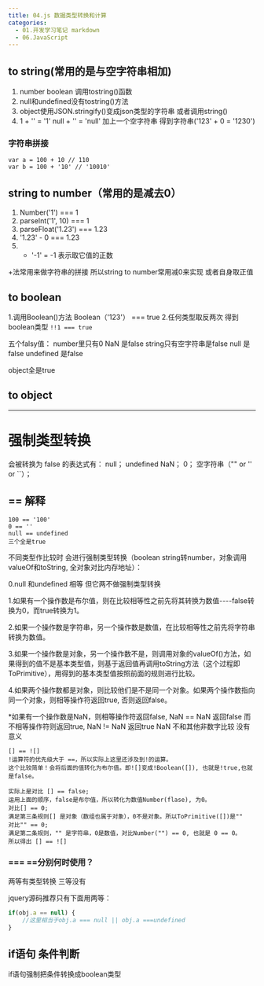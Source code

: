 ```yaml
---
title: 04.js 数据类型转换和计算
categories:
  - 01.开发学习笔记 markdown
  - 06.JavaScript
---
```


## to string(常用的是与空字符串相加)
1. number boolean 调用tostring()函数  
2. null和undefined没有tostring()方法 
3. object使用JSON.stringify()变成json类型的字符串 或者调用string()
4. 1 + '' = '1'  null + '' = 'null' 加上一个空字符串 得到字符串('123' + 0 = '1230')

### 字符串拼接
```
var a = 100 + 10 // 110
var b = 100 + '10' // '10010'
```

## string to number（常用的是减去0）
1. Number('1') === 1
2. parseInt('1', 10) === 1
3. parseFloat('1.23') === 1.23
4. '1.23' - 0 === 1.23
5. + '-1' = -1 表示取它值的正数

+法常用来做字符串的拼接 所以string to number常用减0来实现 或者自身取正值

## to boolean
1.调用Boolean()方法 Boolean（'123'） === true
2.任何类型取反两次 得到boolean类型 `!!1 === true`

五个falsy值：
number里只有0 NaN 是false
string只有空字符串是false
null 是false
undefined 是false

object全是true

## to object


-------

# 强制类型转换

会被转换为 false 的表达式有：
null；
undefined
NaN；
0；
空字符串（"" or '' or ``）；


## == 解释
```
100 == '100'
0 == ''
null == undefined 
三个全是true
```
不同类型作比较时 会进行强制类型转换（boolean string转number，对象调用valueOf和toString, 全对象对比内存地址）：

0.null 和undefined 相等 但它两不做强制类型转换

1.如果有一个操作数是布尔值，则在比较相等性之前先将其转换为数值----false转换为0，而true转换为1。

2.如果一个操作数是字符串，另一个操作数是数值，在比较相等性之前先将字符串转换为数值。

3.如果一个操作数是对象，另一个操作数不是，则调用对象的valueOf()方法，如果得到的值不是基本类型值，则基于返回值再调用toString方法（这个过程即ToPrimitive），用得到的基本类型值按照前面的规则进行比较。

4.如果两个操作数都是对象，则比较他们是不是同一个对象。如果两个操作数指向同一个对象，则相等操作符返回true, 否则返回false。

*如果有一个操作数是NaN，则相等操作符返回false, 
NaN == NaN 返回false
而不相等操作符则返回true, 
NaN != NaN 返回true
NaN 不和其他非数字比较 没有意义

```
[] == ![]
!运算符的优先级大于 ==，所以实际上这里还涉及到!的运算。
这个比较简单！会将后面的值转化为布尔值。即![]变成!Boolean([]), 也就是!true,也就是false。

实际上是对比 [] == false;
运用上面的顺序，false是布尔值，所以转化为数值Number(flase), 为0。
对比[] == 0;
满足第三条规则[] 是对象（数组也属于对象），0不是对象。所以ToPrimitive([])是""
对比"" == 0;
满足第二条规则，"" 是字符串，0是数值，对比Number("") == 0, 也就是 0 == 0。
所以得出 [] == ![]
```

### === ==分别何时使用？
两等有类型转换
三等没有

jquery源码推荐只有下面用两等：
```js
if(obj.a == null) {
    //这里相当于obj.a === null || obj.a ===undefined
}
```

## if语句 条件判断
if语句强制把条件转换成boolean类型



